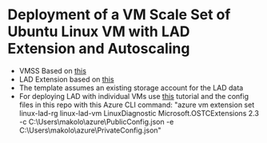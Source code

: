 # Deployment of a VM Scale Set of Ubuntu Linux VM with LAD Extension and Autoscaling

+ VMSS Based on [this](https://github.com/Azure/azure-quickstart-templates/tree/master/201-vmss-ubuntu-autoscale)
+ LAD Extension based on [this](https://github.com/Azure/azure-linux-extensions/tree/master/Diagnostic)
+ The template assumes an existing storage account for the LAD data
+ For deploying LAD with individual VMs use [this](https://docs.microsoft.com/en-ca/azure/virtual-machines/virtual-machines-linux-classic-diagnostic-extension) tutorial and the config files in this repo with this Azure CLI command:
"azure vm extension set linux-lad-rg linux-lad-vm LinuxDiagnostic Microsoft.OSTCExtensions 2.3 -c C:\Users\makolo\azure\PublicConfig.json  -e C:\Users\makolo\azure\PrivateConfig.json"
